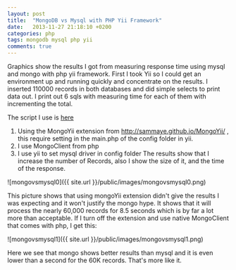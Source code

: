 ```yaml
---
layout: post
title:  "MongoDB vs Mysql with PHP Yii Framework"
date:   2013-11-27 21:18:10 +0200
categories: php
tags: mongodb mysql php yii
comments: true
---	
```


Graphics show the results I got from measuring response time using mysql and mongo with php yii framework. First I took Yii so I could get an environment up and running quickly and concentrate on the results. I inserted 110000 records in both databases and did simple selects to print data out. I print out 6 sqls with measuring time for each of them with incrementing the total. 

The script I use is [here](https://github.com/ljupcho/php/tree/master/mognoClient)

1. Using the MongoYii extension from http://sammaye.github.io/MongoYii/ , this require setting in the main.php of the config folder in yii. 
2. I use MongoClient from php 
3. I use yii to set mysql driver in config folder 
The results show that I increase the number of Records, also I show the size of it, and the time of the response. 


![mongovsmysql0]({{ site.url }}/public/images/mongovsmysql0.png)

This picture shows that using mongoYii extension didn't give the results I was expecting and it won't justify the mongo hype. It shows that it will process the nearly 60,000 records for 8.5 seconds which is by far a lot more than acceptable. 
If I turn off the extension and use native MongoClient that comes with php, I get this:


![mongovsmysql1]({{ site.url }}/public/images/mongovsmysql1.png)

Here we see that mongo shows better results than mysql and it is even lower than a second for the 60K records. That's more like it.
